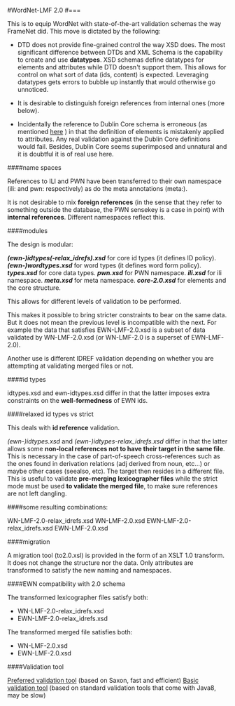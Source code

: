 #WordNet-LMF 2.0
#===

This is to equip WordNet with state-of-the-art validation schemas the way FrameNet did. This move is dictated by the following:

- DTD does not provide fine-grained control the way XSD does. The most significant difference between DTDs and XML Schema is the capability to create and use **datatypes**. XSD schemas define datatypes for elements and attributes while DTD doesn't support them. This allows for control on what sort of data (ids, content) is expected. Leveraging datatypes gets errors to bubble up instantly that would otherwise go unnoticed.

- It is desirable to distinguish foreign references from internal ones (more below).

- Incidentally the reference to  Dublin Core schema is erroneous (as mentioned [here](https://github.com/globalwordnet/schemas/issues/5) ) in that the definition of elements is mistakenly applied to attributes. Any real validation against the Dublin Core definitions would fail. Besides, Dublin Core seems superimposed and unnatural and it is doubtful it is of real use here.

####name spaces

References to ILI and PWN have been transferred to their own namespace (ili: and pwn: respectively) as do the meta annotations (meta:). 

It is not desirable to mix **foreign references** (in the sense that they refer to something outside the database, the PWN sensekey is a case in point) with **internal references**. Different namespaces reflect this.

####modules

 The design is modular:
 
***(ewn-)idtypes(-relax_idrefs).xsd*** for core id types (it defines ID policy).
***(ewn-)wordtypes.xsd*** for word types (it defines word form policy).
***types.xsd*** for core data types.
***pwn.xsd*** for PWN namespace.
***ili.xsd*** for ili namespace.
***meta.xsd*** for meta namespace.
***core-2.0.xsd*** for elements and the core structure.

This allows for different levels of validation to be performed. 

This makes it possible to bring stricter constraints to bear on the same data. But it does not mean the previous level is incompatible with the next. For example the data that satisfies EWN-LMF-2.0.xsd is a subset of data validated by WN-LMF-2.0.xsd (or  WN-LMF-2.0 is a superset of EWN-LMF-2.0). 

Another use is different IDREF validation depending on whether you are attempting at validating merged files or not.

####id types

idtypes.xsd and ewn-idtypes.xsd differ in that the latter imposes extra constraints on the **well-formedness** of EWN ids.

####relaxed id types vs strict

This deals with **id reference** validation.

*(ewn-)idtypes.xsd* and *(ewn-)idtypes-relax_idrefs.xsd* differ in that the latter allows some **non-local references not to have their target in the same file**. This is necessary in the case of part-of-speech cross-references such as the ones found in derivation relations (adj derived from noun, etc...) or maybe other cases (seealso, etc). The target then resides in a different file. This is useful to validate **pre-merging lexicographer files** while the strict mode must be used **to validate the merged file**, to make sure references are not left dangling.

####some resulting combinations:

WN-LMF-2.0-relax_idrefs.xsd
WN-LMF-2.0.xsd
EWN-LMF-2.0-relax_idrefs.xsd
EWN-LMF-2.0.xsd

####migration

A migration tool (to2.0.xsl) is provided in the form of an XSLT 1.0 transform. It does not change the structure nor the data. Only attributes are transformed to satisfy the new naming and namespaces.

####EWN compatibility with 2.0 schema

The transformed lexicographer files satisfy both:

- WN-LMF-2.0-relax_idrefs.xsd
- EWN-LMF-2.0-relax_idrefs.xsd

The transformed merged file satisfies both:

- WN-LMF-2.0.xsd
- EWN-LMF-2.0.xsd

####Validation tool

[Preferred validation tool](https://github.com/1313ou/ewn-validate2) (based on Saxon, fast and efficient) 
[Basic validation tool](https://github.com/1313ou/ewn-validate) (based on standard validation tools that come with Java8, may be slow) 
